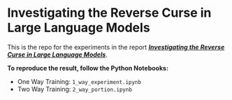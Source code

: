 # Investigating the Reverse Curse in Large Language Models
This is the repo for the experiments in the report [***Investigating the Reverse Curse in Large Language Models***](https://github.com/RoyYu0509/DSA5207FP-Reverse-Curse-Group15/blob/main/Investigating%20the%20Reversal%20Curse%20in%20Large%20Language%20Models.pdf). 

**To reproduce the result, follow the Python Notebooks:**

- One Way Training: `1_way_experiment.ipynb`
- Two Way Training: `2_way_portion.ipynb`
